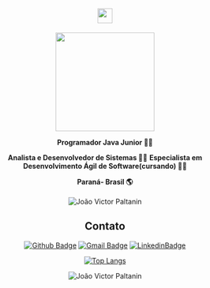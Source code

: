 
<h1 align="center"><img src="https://emojis.slackmojis.com/emojis/images/1531849430/4246/blob-sunglasses.gif?1531849430" width="30"/></h1>

<div align="center">

  <img src='https://thumbs.gfycat.com/AptMeekDoctorfish-max-1mb.gif' width='200'>

</div>

<div align="center">

  **Programador Java Junior :man_technologist:**
  
  **Analista e Desenvolvedor de Sistemas :man_technologist:**
  **Especialista em Desenvolvimento Ágil de Software(cursando) :man_technologist:**

  **Paraná- Brasil :earth_americas:**
  <br>
  <br>
  <img src="https://komarev.com/ghpvc/?username=jv-paltanin&label=Profile%20views&color=0e75b6&style=social" alt="João Victor Paltanin" />
</div>

<div align="center">
  
  ## Contato
  
  [![Github Badge](https://img.shields.io/badge/GitHub-100000?style=for-the-badge&logo=github&logoColor=white)](https://github.com/jv-paltanin)
  [![Gmail Badge](https://img.shields.io/badge/Gmail-D14836?style=for-the-badge&logo=gmail&logoColor=white)](mailto:joaovpaltanin116@gmail.com)
  [![LinkedinBadge](https://img.shields.io/badge/Linkedin-006699?style=for-the-badge&logo=linkedin&logoColor=white)](https://www.linkedin.com/in/jo%C3%A3o-victor-paltanin-167a36201/)
  
</div>

<div align="center">
  
  [![Top Langs](https://github-readme-stats.vercel.app/api/top-langs/?username=jv-paltanin&layout=compact)](https://github.com/jv-paltanin)

</div>

<div align="center">
  
<img align="center" src="https://github-readme-stats.vercel.app/api?username=jv-paltanin&show_icons=true&locale=en" alt="João Victor Paltanin" />
  
</div>
